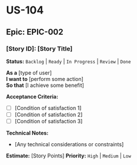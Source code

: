 # US-104

## Epic: EPIC-002

### [Story ID]: [Story Title]
**Status:** `Backlog` | `Ready` | `In Progress` | `Review` | `Done`

**As a** [type of user]  
**I want to** [perform some action]  
**So that** [I achieve some benefit]

**Acceptance Criteria:**
- [ ] [Condition of satisfaction 1]
- [ ] [Condition of satisfaction 2]
- [ ] [Condition of satisfaction 3]

**Technical Notes:**
- [Any technical considerations or constraints]

**Estimate:** [Story Points]
**Priority:** `High` | `Medium` | `Low`